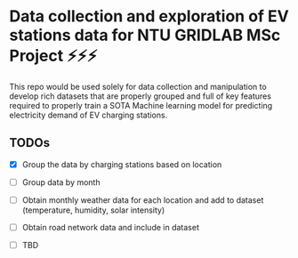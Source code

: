 # Data collection and exploration of EV stations data for NTU GRIDLAB MSc Project  ⚡⚡⚡

This repo would be used solely for data collection and manipulation to develop rich datasets that are properly grouped and full of key features required to properly train a SOTA Machine learning model for predicting electricity demand of EV charging stations. 

## TODOs
- [x] Group the data by charging stations based on location
- [ ]  Group data by month
- [ ]  Obtain monthly weather data for each location and add to dataset (temperature, humidity, solar intensity)
- [ ]  Obtain road network data and include in dataset
- [ ]  TBD

 
